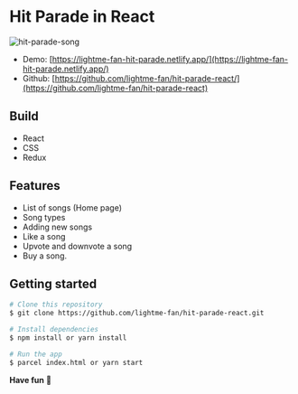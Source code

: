 # Hit Parade in React

![hit-parade-song](https://user-images.githubusercontent.com/60210180/145029936-c2dee9f7-4ef8-43ac-9738-5974c74df70c.png)

- Demo: [https://lightme-fan-hit-parade.netlify.app/](https://lightme-fan-hit-parade.netlify.app/)
- Github: [https://github.com/lightme-fan/hit-parade-react/](https://github.com/lightme-fan/hit-parade-react)

## Build

- React
- CSS
- Redux

## Features

- List of songs (Home page)
- Song types
- Adding new songs
- Like a song
- Upvote and downvote a song
- Buy a song.

## Getting started

```bash
# Clone this repository
$ git clone https://github.com/lightme-fan/hit-parade-react.git

# Install dependencies
$ npm install or yarn install

# Run the app
$ parcel index.html or yarn start
```

**Have fun** 🚀

